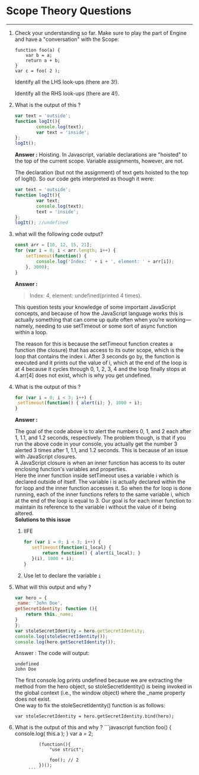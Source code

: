 # Scope Theory Questions
----
1. Check your understanding so far. Make sure to play the part of Engine and have a "conversation" with the Scope:

	```
	function foo(a) {
		var b = a;
		return a + b;
	}
	var c = foo( 2 );
	```
	Identify all the LHS look-ups (there are 3!).

	Identify all the RHS look-ups (there are 4!).

2. What is the output of this ? 

	```javascript
	var text = 'outside';
	function logIt(){
			console.log(text);
			var text = 'inside';
	};
	logIt();
	```

	**Answer :**
	Hoisting. In Javascript, variable declarations are "hoisted" to the top of the current scope. Variable assignments, however, are not.

	The declaration (but not the assignment) of text gets hoisted to the top of logIt(). So our code gets interpreted as though it were:

	```javascript
	var text = 'outside';
	function logIt(){
			var text;
			console.log(text);
			text = 'inside';
	};
	logIt(); //undefined
	```

3. what will the following code output?
	```javascript
	const arr = [10, 12, 15, 21];
	for (var i = 0; i < arr.length; i++) {
		setTimeout(function() {
			console.log('Index: ' + i + ', element: ' + arr[i]);
		}, 3000);
	}
	```
	**Answer :**
	>Index: 4, element: undefined(printed 4 times).

	This question tests your knowledge of some important JavaScript concepts, and because of how the JavaScript language works this is actually something that can come up quite often when you’re working — namely, needing to use setTimeout or some sort of async function within a loop.
	
	The reason for this is because the setTimeout function creates a function (the closure) that has access to its outer scope, which is the loop that contains the index i. After 3 seconds go by, the function is executed and it prints out the value of i, which at the end of the loop is at 4 because it cycles through 0, 1, 2, 3, 4 and the loop finally stops at 4.arr[4] does not exist, which is why you get undefined.

4. What is the output of this ?

	```javascript
	for (var i = 0; i < 3; i++) {
	 setTimeout(function() { alert(i); }, 1000 + i);
	}
	```

	**Answer :**

	The goal of the code above is to alert the numbers 0, 1, and 2 each after 1, 1.1, and 1.2 seconds, respectively. The problem though, is that if you run the above code in your console, you actually get the number 3 alerted 3 times after 1, 1.1, and 1.2 seconds. This is because of an issue with JavaScript closures.<br>
	A JavaScript closure is when an inner function has access to its outer enclosing function's variables and properties. <br>
	Here the inner function inside setTimeout uses a variable i which is declared outside of itself. The variable i is actually declared within the for loop and the inner function accesses it. So when the for loop is done running, each of the inner functions refers to the same variable i, which at the end of the loop is equal to 3. Our goal is for each inner function to maintain its reference to the variable i without the value of it being altered.<br>
**Solutions to this issue**
	1. IIFE
		 ```javascript
		for (var i = 0; i < 3; i++) {
			setTimeout(function(i_local) { 
				return function() { alert(i_local); } 
			}(i), 1000 + i);
		}
		```
	2. Use let to declare the variable `i`

5. What will this output and why ?
	```javascript
	var hero = {
    _name: 'John Doe',
    getSecretIdentity: function (){
        return this._name;
    }
	};
	var stoleSecretIdentity = hero.getSecretIdentity;
	console.log(stoleSecretIdentity());
	console.log(hero.getSecretIdentity());
	```

	Answer :
	The code will output:

	```
	undefined
	John Doe
	```
	The first console.log prints undefined because we are extracting the method from the hero object, so stoleSecretIdentity() is being invoked in the global context (i.e., the window object) where the _name property does not exist.<br>
	One way to fix the stoleSecretIdentity() function is as follows:

	```
	var stoleSecretIdentity = hero.getSecretIdentity.bind(hero);
	```
6. What is the output of this and why ?
			```javascript
				function foo() {
					console.log( this.a );
				}
				var a = 2;

				(function(){
					"use strict";

					foo(); // 2
				})();
			```